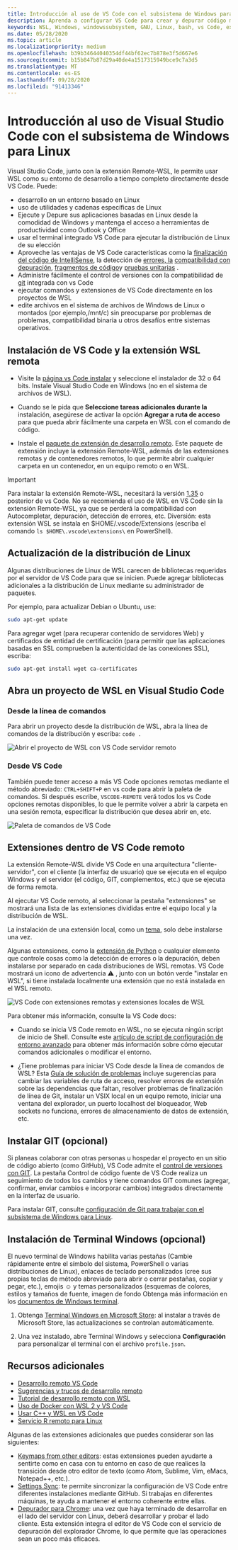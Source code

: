 ```yaml
---
title: Introducción al uso de VS Code con el subsistema de Windows para Linux
description: Aprenda a configurar VS Code para crear y depurar código mediante el subsistema de Windows para Linux.
keywords: WSL, Windows, windowssubsystem, GNU, Linux, bash, vs Code, extensión remota, depuración, ruta de acceso, Visual Studio
ms.date: 05/28/2020
ms.topic: article
ms.localizationpriority: medium
ms.openlocfilehash: b39b34644040354df44bf62ec7b878e3f5d667e6
ms.sourcegitcommit: b15b847b87d29a40de4a1517315949bce9c7a3d5
ms.translationtype: MT
ms.contentlocale: es-ES
ms.lasthandoff: 09/28/2020
ms.locfileid: "91413346"
---
```

# <a name="get-started-using-visual-studio-code-with-windows-subsystem-for-linux"></a>Introducción al uso de Visual Studio Code con el subsistema de Windows para Linux

Visual Studio Code, junto con la extensión Remote-WSL, le permite usar WSL como su entorno de desarrollo a tiempo completo directamente desde VS Code. Puede:

* desarrollo en un entorno basado en Linux
* uso de utilidades y cadenas específicas de Linux
* Ejecute y Depure sus aplicaciones basadas en Linux desde la comodidad de Windows y mantenga el acceso a herramientas de productividad como Outlook y Office
* usar el terminal integrado VS Code para ejecutar la distribución de Linux de su elección
* Aproveche las ventajas de VS Code características como la [finalización del código de IntelliSense](https://code.visualstudio.com/docs/editor/intellisense), la detección de [errores, la](https://code.visualstudio.com/docs/python/linting) [compatibilidad con depuración](https://code.visualstudio.com/docs/nodejs/nodejs-debugging), [fragmentos de código](https://code.visualstudio.com/docs/editor/userdefinedsnippets)y [pruebas unitarias](https://code.visualstudio.com/docs/python/testing) .
* Administre fácilmente el control de versiones con la compatibilidad de [git](https://code.visualstudio.com/docs/editor/versioncontrol#_git-support) integrada con vs Code
* ejecutar comandos y extensiones de VS Code directamente en los proyectos de WSL
* edite archivos en el sistema de archivos de Windows de Linux o montados (por ejemplo,/mnt/c) sin preocuparse por problemas de problemas, compatibilidad binaria u otros desafíos entre sistemas operativos.

## <a name="install-vs-code-and-the-remote-wsl-extension"></a>Instalación de VS Code y la extensión WSL remota

* Visite la [página vs Code instalar](https://code.visualstudio.com/download) y seleccione el instalador de 32 o 64 bits. Instale Visual Studio Code en Windows (no en el sistema de archivos de WSL).

* Cuando se le pida que **Seleccione tareas adicionales durante la** instalación, asegúrese de activar la opción **Agregar a ruta de acceso** para que pueda abrir fácilmente una carpeta en WSL con el comando de código.

* Instale el [paquete de extensión de desarrollo remoto](https://marketplace.visualstudio.com/items?itemName=ms-vscode-remote.vscode-remote-extensionpack). Este paquete de extensión incluye la extensión Remote-WSL, además de las extensiones remotas y de contenedores remotos, lo que permite abrir cualquier carpeta en un contenedor, en un equipo remoto o en WSL.

> [!IMPORTANT]
> Para instalar la extensión Remote-WSL, necesitará la versión [1,35](https://code.visualstudio.com/updates/v1_35) o posterior de vs Code. No se recomienda el uso de WSL en VS Code sin la extensión Remote-WSL, ya que se perderá la compatibilidad con Autocompletar, depuración, detección de errores, etc. Diversión: esta extensión WSL se instala en $HOME/.vscode/Extensions (escriba el comando `ls $HOME\.vscode\extensions\` en PowerShell).

## <a name="update-your-linux-distribution"></a>Actualización de la distribución de Linux

Algunas distribuciones de Linux de WSL carecen de bibliotecas requeridas por el servidor de VS Code para que se inicien. Puede agregar bibliotecas adicionales a la distribución de Linux mediante su administrador de paquetes.

Por ejemplo, para actualizar Debian o Ubuntu, use:

```bash
sudo apt-get update
```

Para agregar wget (para recuperar contenido de servidores Web) y certificados de entidad de certificación (para permitir que las aplicaciones basadas en SSL comprueben la autenticidad de las conexiones SSL), escriba:

```bash
sudo apt-get install wget ca-certificates
```

## <a name="open-a-wsl-project-in-visual-studio-code"></a>Abra un proyecto de WSL en Visual Studio Code

### <a name="from-the-command-line"></a>Desde la línea de comandos

Para abrir un proyecto desde la distribución de WSL, abra la línea de comandos de la distribución y escriba: `code .`

![Abrir el proyecto de WSL con VS Code servidor remoto](../media/wsl-open-vs-code.gif)

### <a name="from-vs-code"></a>Desde VS Code

También puede tener acceso a más VS Code opciones remotas mediante el método abreviado: `CTRL+SHIFT+P` en vs code para abrir la paleta de comandos. Si después escribe, `VSCODE-REMOTE` verá todos los vs Code opciones remotas disponibles, lo que le permite volver a abrir la carpeta en una sesión remota, especificar la distribución que desea abrir en, etc.

![Paleta de comandos de VS Code](../media/vscode-remote-command-palette.png)

## <a name="extensions-inside-of-vs-code-remote"></a>Extensiones dentro de VS Code remoto

La extensión Remote-WSL divide VS Code en una arquitectura "cliente-servidor", con el cliente (la interfaz de usuario) que se ejecuta en el equipo Windows y el servidor (el código, GIT, complementos, etc.) que se ejecuta de forma remota.

Al ejecutar VS Code remoto, al seleccionar la pestaña "extensiones" se mostrará una lista de las extensiones divididas entre el equipo local y la distribución de WSL.

La instalación de una extensión local, como un [tema](https://marketplace.visualstudio.com/search?target=VSCode&category=Themes&sortBy=Installs), solo debe instalarse una vez.

Algunas extensiones, como la [extensión de Python](https://marketplace.visualstudio.com/items?itemName=ms-python.python) o cualquier elemento que controle cosas como la detección de errores o la depuración, deben instalarse por separado en cada distribuciones de WSL remotas. VS Code mostrará un icono de advertencia ⚠ , junto con un botón verde "instalar en WSL", si tiene instalada localmente una extensión que no está instalada en el WSL remoto.

![VS Code con extensiones remotas y extensiones locales de WSL](../media/vscode-remote-wsl-extensions.png)

Para obtener más información, consulte la VS Code docs:

* Cuando se inicia VS Code remoto en WSL, no se ejecuta ningún script de inicio de Shell. Consulte este [artículo de script de configuración de entorno avanzado](https://code.visualstudio.com/docs/remote/wsl#_advanced-environment-setup-script) para obtener más información sobre cómo ejecutar comandos adicionales o modificar el entorno.

* ¿Tiene problemas para iniciar VS Code desde la línea de comandos de WSL? Esta [Guía de solución de problemas](https://code.visualstudio.com/docs/remote/troubleshooting#_fixing-problems-with-the-code-command-not-working) incluye sugerencias para cambiar las variables de ruta de acceso, resolver errores de extensión sobre las dependencias que faltan, resolver problemas de finalización de línea de Git, instalar un VSIX local en un equipo remoto, iniciar una ventana del explorador, un puerto localhost del bloqueador, Web sockets no funciona, errores de almacenamiento de datos de extensión, etc.

## <a name="install-git-optional"></a>Instalar GIT (opcional)

Si planeas colaborar con otras personas u hospedar el proyecto en un sitio de código abierto (como GitHub), VS Code admite el [control de versiones con GIT](https://code.visualstudio.com/docs/editor/versioncontrol#_git-support). La pestaña Control de código fuente de VS Code realiza un seguimiento de todos los cambios y tiene comandos GIT comunes (agregar, confirmar, enviar cambios e incorporar cambios) integrados directamente en la interfaz de usuario.

Para instalar GIT, consulte [configuración de Git para trabajar con el subsistema de Windows para Linux](./wsl-git.md).

## <a name="install-windows-terminal-optional"></a>Instalación de Terminal Windows (opcional)

El nuevo terminal de Windows habilita varias pestañas (Cambie rápidamente entre el símbolo del sistema, PowerShell o varias distribuciones de Linux), enlaces de teclado personalizados (cree sus propias teclas de método abreviado para abrir o cerrar pestañas, copiar y pegar, etc.), emojis ☺ y temas personalizados (esquemas de colores, estilos y tamaños de fuente, imagen de fondo Obtenga más información en los [documentos de Windows terminal](/windows/terminal).

1. Obtenga [Terminal Windows en Microsoft Store](https://www.microsoft.com/store/apps/9n0dx20hk701): al instalar a través de Microsoft Store, las actualizaciones se controlan automáticamente.

2. Una vez instalado, abre Terminal Windows y selecciona **Configuración** para personalizar el terminal con el archivo `profile.json`.

## <a name="additional-resources"></a>Recursos adicionales

* [Desarrollo remoto VS Code](https://code.visualstudio.com/docs/remote/remote-overview)
* [Sugerencias y trucos de desarrollo remoto](https://code.visualstudio.com/docs/remote/troubleshooting)
* [Tutorial de desarrollo remoto con WSL](https://code.visualstudio.com/remote-tutorials/wsl/getting-started)
* [Uso de Docker con WSL 2 y VS Code](https://code.visualstudio.com/blogs/2020/03/02/docker-in-wsl2)
* [Usar C++ y WSL en VS Code](https://code.visualstudio.com/docs/cpp/config-wsl)
* [Servicio R remoto para Linux](/visualstudio/rtvs/setting-up-remote-r-service-on-linux)

Algunas de las extensiones adicionales que puedes considerar son las siguientes:

* [Keymaps from other editors](https://marketplace.visualstudio.com/search?target=VSCode&category=Keymaps&sortBy=Downloads): estas extensiones pueden ayudarte a sentirte como en casa con tu entorno en caso de que realices la transición desde otro editor de texto (como Atom, Sublime, Vim, eMacs, Notepad++, etc.).
* [Settings Sync](https://marketplace.visualstudio.com/items?itemName=Shan.code-settings-sync): te permite sincronizar la configuración de VS Code entre diferentes instalaciones mediante GitHub. Si trabajas en diferentes máquinas, te ayuda a mantener el entorno coherente entre ellas.
* [Depurador para Chrome](https://code.visualstudio.com/blogs/2016/02/23/introducing-chrome-debugger-for-vs-code): una vez que haya terminado de desarrollar en el lado del servidor con Linux, deberá desarrollar y probar el lado cliente. Esta extensión integra el editor de VS Code con el servicio de depuración del explorador Chrome, lo que permite que las operaciones sean un poco más eficaces.
